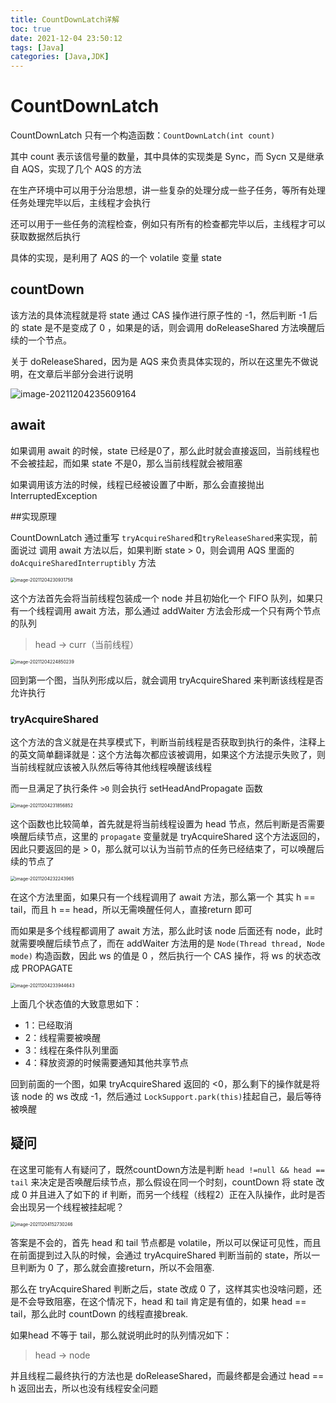 ```yaml
---
title: CountDownLatch详解
toc: true
date: 2021-12-04 23:50:12
tags: [Java]
categories: [Java,JDK]
---
```

# CountDownLatch

CountDownLatch 只有一个构造函数：`CountDownLatch(int count)`

其中 count 表示该信号量的数量，其中具体的实现类是 Sync，而 Sycn 又是继承自 AQS，实现了几个 AQS 的方法

在生产环境中可以用于分治思想，讲一些复杂的处理分成一些子任务，等所有处理任务处理完毕以后，主线程才会执行

还可以用于一些任务的流程检查，例如只有所有的检查都完毕以后，主线程才可以获取数据然后执行



具体的实现，是利用了 AQS 的一个 volatile 变量 state

## countDown

该方法的具体流程就是将 state 通过 CAS 操作进行原子性的 -1，然后判断 -1 后的 state 是不是变成了 0 ，如果是的话，则会调用 doReleaseShared 方法唤醒后续的一个节点。

关于 doReleaseShared，因为是 AQS 来负责具体实现的，所以在这里先不做说明，在文章后半部分会进行说明

![image-20211204235609164](https://szhtc-1252780558.cos.ap-shanghai.myqcloud.com/%E6%96%87%E7%AB%A0/CountDownLatch%E8%AF%A6%E8%A7%A3/image-20211204235609164.png)

## await

如果调用 await 的时候，state 已经是0了，那么此时就会直接返回，当前线程也不会被挂起，而如果 state 不是0，那么当前线程就会被阻塞

如果调用该方法的时候，线程已经被设置了中断，那么会直接抛出  InterruptedException



##实现原理

CountDownLatch 通过重写 `tryAcquireShared`和`tryReleaseShared`来实现，前面说过 调用 await 方法以后，如果判断 state > 0，则会调用 AQS 里面的  `doAcquireSharedInterruptibly` 方法

<img src="https://szhtc-1252780558.cos.ap-shanghai.myqcloud.com/%E6%96%87%E7%AB%A0/CountDownLatch%E8%AF%A6%E8%A7%A3/image-20211204230931758.png" alt="image-20211204230931758" style="zoom:50%;" />

这个方法首先会将当前线程包装成一个 node 并且初始化一个 FIFO 队列，如果只有一个线程调用 await 方法，那么通过 addWaiter 方法会形成一个只有两个节点的队列

> head -> curr（当前线程）

<img src="https://szhtc-1252780558.cos.ap-shanghai.myqcloud.com/%E6%96%87%E7%AB%A0/CountDownLatch%E8%AF%A6%E8%A7%A3/image-20211204224850239.png" alt="image-20211204224850239" style="zoom:50%;" />

回到第一个图，当队列形成以后，就会调用 tryAcquireShared 来判断该线程是否允许执行

### tryAcquireShared

这个方法的含义就是在共享模式下，判断当前线程是否获取到执行的条件，注释上的英文简单翻译就是：这个方法每次都应该被调用，如果这个方法提示失败了，则当前线程就应该被入队然后等待其他线程唤醒该线程

而一旦满足了执行条件 `>0` 则会执行 setHeadAndPropagate 函数

<img src="https://szhtc-1252780558.cos.ap-shanghai.myqcloud.com/%E6%96%87%E7%AB%A0/CountDownLatch%E8%AF%A6%E8%A7%A3/image-20211204231856852.png" alt="image-20211204231856852" style="zoom:50%;" />

这个函数也比较简单，首先就是将当前线程设置为 head 节点，然后判断是否需要唤醒后续节点，这里的 `propagate` 变量就是 tryAcquireShared 这个方法返回的，因此只要返回的是 > 0，那么就可以认为当前节点的任务已经结束了，可以唤醒后续的节点了

<img src="https://szhtc-1252780558.cos.ap-shanghai.myqcloud.com/%E6%96%87%E7%AB%A0/CountDownLatch%E8%AF%A6%E8%A7%A3/image-20211204232243965.png" alt="image-20211204232243965" style="zoom:50%;" />

在这个方法里面，如果只有一个线程调用了 await 方法，那么第一个 其实 h == tail，而且 h == head，所以无需唤醒任何人，直接return 即可

而如果是多个线程都调用了 await 方法，那么此时该 node 后面还有 node，此时就需要唤醒后续节点了，而在 addWaiter 方法用的是 `Node(Thread thread, Node mode)`  构造函数，因此 ws 的值是 0 ，然后执行一个 CAS 操作，将 ws 的状态改成  PROPAGATE

<img src="https://szhtc-1252780558.cos.ap-shanghai.myqcloud.com/%E6%96%87%E7%AB%A0/CountDownLatch%E8%AF%A6%E8%A7%A3/image-20211204233944643.png" alt="image-20211204233944643" style="zoom:50%;" />

上面几个状态值的大致意思如下：

* 1：已经取消
* 2：线程需要被唤醒
* 3：线程在条件队列里面
* 4：释放资源的时候需要通知其他共享节点

回到前面的一个图，如果 tryAcquireShared 返回的 <0，那么剩下的操作就是将该 node 的 ws 改成 -1，然后通过 `LockSupport.park(this)`挂起自己，最后等待被唤醒



## 疑问

在这里可能有人有疑问了，既然countDown方法是判断 `head !=null && head == tail` 来决定是否唤醒后续节点，那么假设在同一个时刻，countDown 将 state 改成 0 并且进入了如下的 if 判断，而另一个线程（线程2）正在入队操作，此时是否会出现另一个线程被挂起呢？

<img src="https://szhtc-1252780558.cos.ap-shanghai.myqcloud.com/%E6%96%87%E7%AB%A0/CountDownLatch%E8%AF%A6%E8%A7%A3/image-20211204152730246.png" alt="image-20211204152730246" style="zoom:50%;" />

答案是不会的，首先 head 和 tail 节点都是 volatile，所以可以保证可见性，而且在前面提到过入队的时候，会通过 tryAcquireShared 判断当前的 state，所以一旦判断为 0 了，那么就会直接return，所以不会阻塞.



那么在 tryAcquireShared 判断之后，state 改成 0 了，这样其实也没啥问题，还是不会导致阻塞，在这个情况下，head 和 tail 肯定是有值的，如果 head == tail，那么此时 countDown 的线程直接break.

如果head 不等于 tail，那么就说明此时的队列情况如下：

> head ->  node

并且线程二最终执行的方法也是 doReleaseShared，而最终都是会通过 head == h 返回出去，所以也没有线程安全问题







